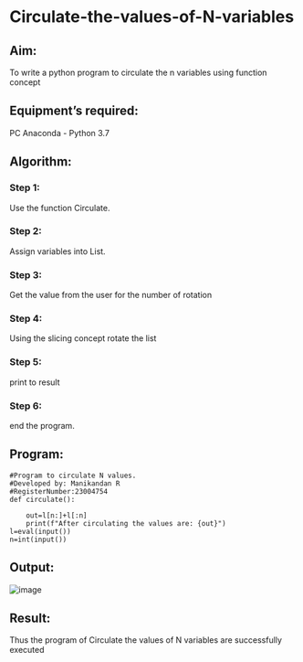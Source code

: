 # Circulate-the-values-of-N-variables
## Aim:
To write a python program to circulate the n variables using function concept
## Equipment’s required:
PC
Anaconda - Python 3.7
## Algorithm: 
### Step 1: 
Use the function Circulate.
### Step 2: 
Assign variables into List.
### Step 3: 
Get the value from the user for the number of rotation
### Step 4: 
Using the slicing concept rotate the list

### Step 5: 
print to result
### Step 6: 
end the program.
## Program:
```
#Program to circulate N values.
#Developed by: Manikandan R
#RegisterNumber:23004754
def circulate():
    
    out=l[n:]+l[:n]
    print(f"After circulating the values are: {out}")
l=eval(input())
n=int(input())
```
## Output:
![image](https://github.com/Manikandanrag/Circulate-the-values-of-N-variables/assets/138849491/98126453-c4b1-4cb1-9ff7-f3bbcb61b193)


## Result:
Thus the program of Circulate the values of N variables are successfully executed

